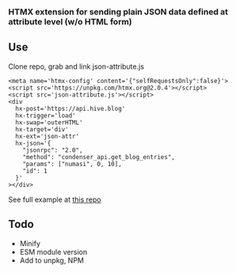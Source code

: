 ### HTMX extension for sending plain JSON data defined at attribute level (w/o HTML form) 

## Use

Clone repo, grab and link json-attribute.js

```
<meta name='htmx-config' content='{"selfRequestsOnly":false}'>
<script src='https://unpkg.com/htmx.org@2.0.4'></script>
<script src='json-attribute.js'></script>
<div
  hx-post='https://api.hive.blog'
  hx-trigger='load'
  hx-swap='outerHTML'
  hx-target='div'
  hx-ext='json-attr'
  hx-json='{
    "jsonrpc": "2.0",
    "method": "condenser_api.get_blog_entries",
    "params": ["numasi", 0, 10],
    "id": 1
  }'
></div>
```
See full example at [this repo](https://github.com/numasi/htmx-examples)

## Todo
- Minify
- ESM module version
- Add to unpkg, NPM